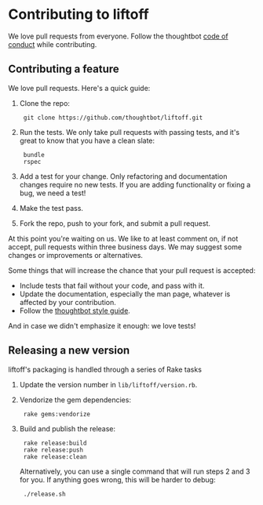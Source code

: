 # Contributing to liftoff

We love pull requests from everyone. Follow the thoughtbot [code of conduct]
while contributing.

[code of conduct]: https://thoughtbot.com/open-source-code-of-conduct

## Contributing a feature

We love pull requests. Here's a quick guide:

1. Clone the repo:

        git clone https://github.com/thoughtbot/liftoff.git

2. Run the tests. We only take pull requests with passing tests, and it's great
   to know that you have a clean slate:

        bundle
        rspec

3. Add a test for your change. Only refactoring and documentation changes
   require no new tests. If you are adding functionality or fixing a bug, we
   need a test!

4. Make the test pass.

5. Fork the repo, push to your fork, and submit a pull request.

At this point you're waiting on us. We like to at least comment on, if not
accept, pull requests within three business days. We may suggest some changes or
improvements or alternatives.

Some things that will increase the chance that your pull request is accepted:

* Include tests that fail without your code, and pass with it.
* Update the documentation, especially the man page, whatever is affected by
  your contribution.
* Follow the [thoughtbot style guide][style-guide].

And in case we didn't emphasize it enough: we love tests!

## Releasing a new version

liftoff's packaging is handled through a series of Rake tasks

1. Update the version number in `lib/liftoff/version.rb`.

2. Vendorize the gem dependencies:

        rake gems:vendorize

3. Build and publish the release:

        rake release:build
        rake release:push
        rake release:clean

    Alternatively, you can use a single command that will run steps 2 and 3 for
    you. If anything goes wrong, this will be harder to debug:

        ./release.sh

[style-guide]: https://github.com/thoughtbot/guides/tree/master/style#ruby
